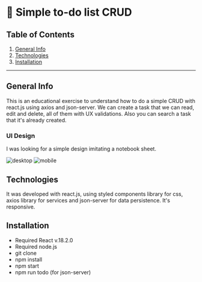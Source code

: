 # 📝 Simple to-do list CRUD

## Table of Contents

1. [General Info](#general-info)
2. [Technologies](#technologies)
3. [Installation](#installation)

---

## General Info

This is an educational exercise to understand how to do a simple CRUD with react.js using axios and json-server. We can create a task that we can read, edit and delete, all of them with UX validations. Also you can search a task that it's already created.

### UI Design

I was looking for a simple design imitating a notebook sheet.

![desktop](https://user-images.githubusercontent.com/73828751/221411999-a2dbc116-722a-45f1-bac0-599da4a29929.png)
![mobile](https://user-images.githubusercontent.com/73828751/221411666-2b75e2e1-0a3b-4aee-805a-e164e06f7b6d.png)

## Technologies

It was developed with react.js, using styled components library for css, axios library for services and json-server for data persistence. It's responsive. 

## Installation

- Required React v.18.2.0
- Required node.js
- git clone <repository>
- npm install
- npm start
- npm run todo (for json-server)
